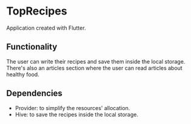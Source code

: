 # TopRecipes

Application created with Flutter. 

## Functionality

The user can write their recipes and save them inside the local storage. </br>
There's also an articles section where the user can read articles about healthy food. 

## Dependencies 

- Provider: to simplify the resources' allocation. 
- Hive: to save the recipes inside the local storage.
